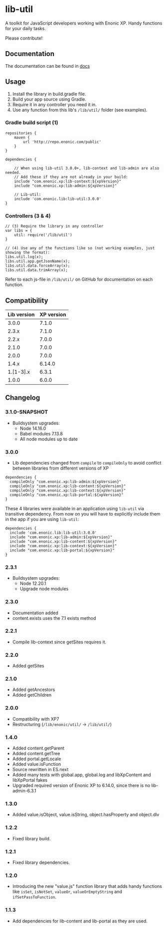 # lib-util

A toolkit for JavaScript developers working with Enonic XP. Handy functions for your daily tasks.

Please contribute!

## Documentation

The documentation can be found in [docs](/docs/index.md)

## Usage

1. Install the library in build.gradle file.
2. Build your app source using Gradle.
3. Require it in any controller you need it in.
4. Use any function from this lib's `/lib/util/` folder (see examples).

### Gradle build script (1)

    repositories {
        maven {
            url 'http://repo.enonic.com/public'
        }
    }

    dependencies {
	
        // When using lib-util 3.0.0+, lib-context and lib-admin are also needed.
        // Add these if they are not already in your build:
        include "com.enonic.xp:lib-context:${xpVersion}"
        include "com.enonic.xp:lib-admin:${xpVersion}"
        
        // Lib-util:
        include 'com.enonic.lib:lib-util:3.0.0'
    }

### Controllers (3 & 4)
    // (3) Require the library in any controller
    var libs = {
        util: require('/lib/util')
    }

    // (4) Use any of the functions like so (not working examples, just showing the format):
    libs.util.log(x);
    libs.util.app.getJsonName(x);
    libs.util.data.forceArray(x);
    libs.util.data.trimArray(x);

Refer to each js-file in `/lib/util/` on GitHub for documentation on each function.

## Compatibility

| Lib version | XP version |
| ----------- | ---------- |
| 3.0.0 | 7.1.0 |
| 2.3.x | 7.1.0 |
| 2.2.x | 7.0.0 |
| 2.1.0 | 7.0.0 |
| 2.0.0 | 7.0.0 |
| 1.4.x | 6.14.0 |
| 1.[1-3].x | 6.3.1 |
| 1.0.0 | 6.0.0 |

## Changelog

### 3.1.0-SNAPSHOT

* Buildsystem upgrades:
  * Node 14.16.0
  * Babel modules 7.13.8
  * All node modules up to date

### 3.0.0

* Lib dependencies changed from `compile` to `compileOnly` to avoid conflict between libraries from different versions of XP

```
dependencies {
  compileOnly "com.enonic.xp:lib-admin:${xpVersion}"
  compileOnly "com.enonic.xp:lib-content:${xpVersion}"
  compileOnly "com.enonic.xp:lib-context:${xpVersion}"
  compileOnly "com.enonic.xp:lib-portal:${xpVersion}"
}
```

These 4 libraries were available in an application using `lib-util`
via transitive dependency. From now on you will have to explicitly
include them in the app if you are using `lib-util`:

```
dependencies {
  include 'com.enonic.lib:lib-util:3.0.0'
  include "com.enonic.xp:lib-admin:${xpVersion}"
  include "com.enonic.xp:lib-content:${xpVersion}"
  include "com.enonic.xp:lib-context:${xpVersion}"
  include "com.enonic.xp:lib-portal:${xpVersion}"
}
```
### 2.3.1

* Buildsystem upgrades:
  * Node 12.20.1
  * Upgrade node modules

### 2.3.0

* Documentation added
* content.exists uses the 7.1 exists method

### 2.2.1

* Compile lib-context since getSites requires it.

### 2.2.0

* Added getSites

### 2.1.0

* Added getAncestors
* Added getChildren

### 2.0.0

* Compatibility with XP7
* Restructuring (`/lib/enonic/util/` -> `/lib/util/`)

### 1.4.0

* Added content.getParent
* Added content.getTree
* Added portal.getLocale
* Added value.isFunction
* Source rewritten in ES.next
* Added many tests with global.app, global.log and libXpContent and libXpPortal fakes
* Upgraded required version of Enonic XP to 6.14.0, since there is no lib-admin-6.3.1

### 1.3.0

* Added value.isObject, value.isString, object.hasProperty and object.dlv

### 1.2.2

* Fixed library build.

### 1.2.1

* Fixed library dependencies.

### 1.2.0

* Introducing the new "value.js" function library that adds handy functions like `isSet`, `isNotSet`, `valueOr`, `valueOrEmptyString` and `ifSetPassToFunction`.

### 1.1.3

* Add dependencies for lib-content and lib-portal as they are used.
